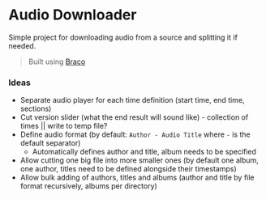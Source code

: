 # Audio Downloader

Simple project for downloading audio from a source and splitting it if needed.

> Built using [Braco](https://github.com/HorvatJosip/braco)

### Ideas
* Separate audio player for each time definition (start time, end time, sections)
* Cut version slider (what the end result will sound like) - collection of times || write to temp file?
* Define audio format (by default: `Author - Audio Title` where `-` is the default separator)
  * Automatically defines author and title, album needs to be specified
* Allow cutting one big file into more smaller ones (by default one album, one author, titles need to be defined alongside their timestamps)
* Allow bulk adding of authors, titles and albums (author and title by file format recursively, albums per directory)
